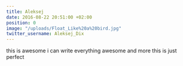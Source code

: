 ```yaml
---
title: Aleksej
date: 2016-08-22 20:51:00 +02:00
position: 0
image: "/uploads/Float_Like%20a%20bird.jpg"
twitter_username: Aleksej_Dix
---
```


this is awesome i can write everything awesome and more this is just perfect